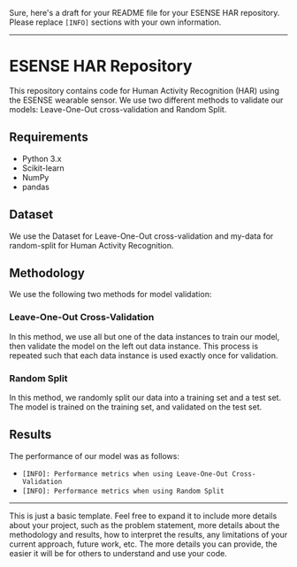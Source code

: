 Sure, here's a draft for your README file for your ESENSE HAR repository. Please replace `[INFO]` sections with your own information.

---
# ESENSE HAR Repository

This repository contains code for Human Activity Recognition (HAR) using the ESENSE wearable sensor. We use two different methods to validate our models: Leave-One-Out cross-validation and Random Split.

## Requirements

- Python 3.x
- Scikit-learn
- NumPy
- pandas

## Dataset

We use the Dataset for Leave-One-Out cross-validation and my-data for random-split for Human Activity Recognition. 

## Methodology

We use the following two methods for model validation:

### Leave-One-Out Cross-Validation

In this method, we use all but one of the data instances to train our model, then validate the model on the left out data instance. This process is repeated such that each data instance is used exactly once for validation.

### Random Split

In this method, we randomly split our data into a training set and a test set. The model is trained on the training set, and validated on the test set.

## Results

The performance of our model was as follows:

- `[INFO]: Performance metrics when using Leave-One-Out Cross-Validation`
- `[INFO]: Performance metrics when using Random Split`



---

This is just a basic template. Feel free to expand it to include more details about your project, such as the problem statement, more details about the methodology and results, how to interpret the results, any limitations of your current approach, future work, etc. The more details you can provide, the easier it will be for others to understand and use your code.
